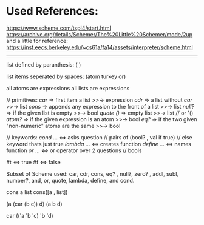 # Used References:
https://www.scheme.com/tspl4/start.html
https://archive.org/details/Schemer/The%20Little%20Schemer/mode/2up
and a little for reference: https://inst.eecs.berkeley.edu/~cs61a/fa14/assets/interpreter/scheme.html

---

list defined by paranthesis: ( )

list items seperated by spaces: (atom turkey or)

all atoms are expressions
all lists are expressions


// primitives:
*car* => first item a list >>-> expression
*cdr* => a list without *car* >>-> list
*cons* -> appends any expression to the front of a list >>-> list
*null?* => if the given list is empty >>-> bool
*quote ()* => empty list >>-> list // or '()
*atom?* => if the given expression is an atom >>-> bool
*eq?* => if the two given "non-numeric" atoms are the same >>-> bool

// keywords:
*cond* ... <=> asks question // pairs of (bool? , val if true) // else keyword thats just true
*lambda* ... <=> creates function
*define* ... <=> names function
*or* ... <=> or operator over 2 questions // bools

#t <=> true
#f <=> false


Subset of Scheme used:
car, cdr, cons, eq? , null?, zero? , addl, subl, number?, and, or, quote, lambda, define, and cond.


cons a list
cons([a , list])

(a (car (b c)) d)
(a b d)

car (('a 'b 'c) 'b 'd)